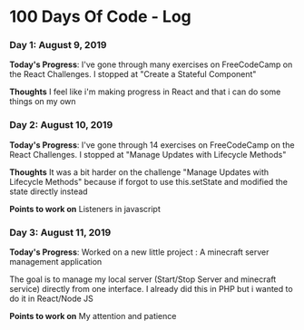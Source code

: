 # 100 Days Of Code - Log

### Day 1: August 9, 2019

**Today's Progress**: I've gone through many exercises on FreeCodeCamp on the React Challenges. I stopped at "Create a Stateful Component"

**Thoughts** I feel like i'm making progress in React and that i can do some things on my own

### Day 2: August 10, 2019

**Today's Progress**: I've gone through 14 exercises on FreeCodeCamp on the React Challenges. I stopped at "Manage Updates with Lifecycle Methods"

**Thoughts** It was a bit harder on the challenge "Manage Updates with Lifecycle Methods" because if forgot to use this.setState and modified the state directly instead

**Points to work on** Listeners in javascript

### Day 3: August 11, 2019

**Today's Progress**: Worked on a new little project : A minecraft server management application

The goal is to manage my local server (Start/Stop Server and minecraft service) directly from one interface. 
I already did this in PHP but i wanted to do it in React/Node JS

**Points to work on** My attention and patience
